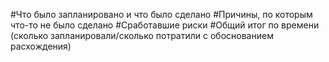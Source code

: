 #Что было запланировано и что было сделано
#Причины, по которым что-то не было сделано
#Сработавшие риски
#Общий итог по времени (сколько запланировали/сколько потратили с обоснованием расхождения)